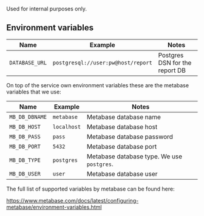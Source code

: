 Used for internal purposes only.


## Environment variables


| Name                              | Example                                | Notes                                           | 
|-----------------------------------|----------------------------------------|-------------------------------------------------|
| `DATABASE_URL`                    | `postgresql://user:pw@host/report`        | Postgres DSN for the report DB                                   |


On top of the service own environment variables these are the metabase variables that we use:


| Name                              | Example                                | Notes                                           | 
|-----------------------------------|----------------------------------------|-------------------------------------------------|
| `MB_DB_DBNAME`                    | `metabase`        | Metabase database name                                   |
| `MB_DB_HOST`                    | `localhost`        | Metabase database host                                   |
| `MB_DB_PASS`                    | `pass`        | Metabase database password                                   |
| `MB_DB_PORT`                    | `5432`        | Metabase database port                                   |
| `MB_DB_TYPE`                    | `postgres`        | Metabase database type. We use `postgres`. |
| `MB_DB_USER`                    | `user`        | Metabase database user                                   |


The full list of supported variables by metabase can be found here:

https://www.metabase.com/docs/latest/configuring-metabase/environment-variables.html

